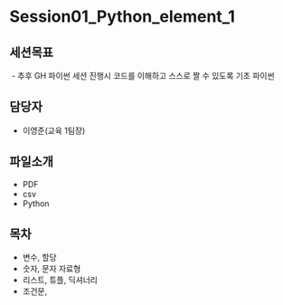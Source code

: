 Session01_Python_element_1
===

세션목표
---
  - 추후 GH 파이썬 세션 진행시 코드를 이해하고 스스로 짤 수 있도록 기초 파이썬 

담당자
---
  - 이영준(교육 1팀장)

파일소개
---
   
 - PDF 
 - csv
 - Python 
 


목차
---
   
 - 변수, 할당
 - 숫자, 문자 자료형
 - 리스트, 튜플, 딕셔너리 
 - 조건문, 

